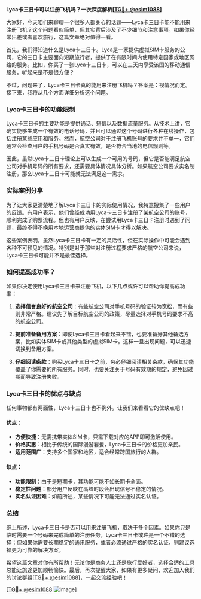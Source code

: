 **Lyca卡三日卡可以注册飞机吗？一次深度解析[[TG💪+ @esim1088](https://t.me/s/esim1088)]**

大家好，今天咱们来聊聊一个很多人都关心的话题——Lyca卡三日卡能不能用来注册飞机？这个问题看似简单，但其实背后涉及了不少细节和注意事项。如果你经常出差或者喜欢旅行，这篇文章绝对值得一看。

首先，我们得知道什么是Lyca卡三日卡。Lyca是一家提供虚拟SIM卡服务的公司，它的三日卡主要面向短期旅行者，提供了在有限时间内使用特定国家或地区网络的服务。比如，你买了一张Lyca卡三日卡，可以在三天内享受该国的移动通信服务。听起来是不是很方便？

不过，问题来了，Lyca卡三日卡真的能用来注册飞机吗？答案是：视情况而定。接下来，我将从几个方面详细分析这个问题。

### Lyca卡三日卡的功能限制

Lyca卡三日卡的主要功能是提供通话、短信以及数据流量服务。从技术上讲，它确实能够生成一个有效的电话号码，并且可以通过这个号码进行各种在线操作，包括注册某些应用和服务。然而，航空公司对于注册飞机账号的要求并不单一，它们通常会检查用户的手机号码是否真实有效，是否符合当地的电信规则等。

因此，虽然Lyca卡三日卡理论上可以生成一个可用的号码，但它是否能满足航空公司对手机号码的所有要求，还需要具体情况具体分析。如果航空公司要求实名制注册，那么Lyca卡三日卡可能就无法满足这一需求。

### 实际案例分享

为了让大家更清楚地了解Lyca卡三日卡的实际使用情况，我特意搜集了一些用户的反馈。有用户表示，他们曾经成功用Lyca卡三日卡注册了某航空公司的账号，顺利完成了购票流程。但也有用户反映，在尝试用Lyca卡三日卡注册时遇到了问题，最终不得不换用本地运营商提供的实体SIM卡才得以解决。

这些案例表明，虽然Lyca卡三日卡有一定的灵活性，但在实际操作中可能会遇到各种不可预见的情况。特别是对于那些对注册过程要求严格的航空公司来说，Lyca卡三日卡可能并不是最佳选择。

### 如何提高成功率？

如果你决定使用Lyca卡三日卡来注册飞机，以下几点或许可以帮助你提高成功率：

1. **选择信誉良好的航空公司**：有些航空公司对手机号码的验证较为宽松，而有些则非常严格。建议先了解目标航空公司的政策，尽量选择对手机号码要求不高的航空公司。
   
2. **提前准备备用方案**：即使Lyca卡三日卡看起来不错，也要准备好其他备选方案，比如实体SIM卡或其他类型的虚拟SIM卡。这样一旦出现问题，可以迅速切换到备用方案。

3. **仔细阅读条款**：购买Lyca卡三日卡之前，务必仔细阅读相关条款，确保其功能覆盖了你需要的所有服务。同时，也要关注关于号码有效期的规定，避免因过期而导致注册失败。

### Lyca卡三日卡的优点与缺点

任何事物都有两面性，Lyca卡三日卡也不例外。让我们来看看它的优缺点吧！

#### 优点：
- **方便快捷**：无需携带实体SIM卡，只需下载对应的APP即可激活使用。
- **价格实惠**：相比于传统的国际漫游套餐，Lyca卡三日卡的价格更加亲民。
- **适用范围广**：支持多个国家和地区，适合经常跨国旅行的人群。

#### 缺点：
- **功能限制**：由于是短期卡，其功能可能不如长期卡全面。
- **稳定性问题**：部分用户反映在高峰时段会出现信号不稳定的情况。
- **实名认证困难**：如前所述，某些情况下可能无法通过实名认证。

### 总结

综上所述，Lyca卡三日卡是否可以用来注册飞机，取决于多个因素。如果你只是临时需要一个号码来完成简单的注册任务，Lyca卡三日卡或许是一个不错的选择；但如果你需要长期稳定的通讯服务，或者必须通过严格的实名认证，则建议选择更为可靠的解决方案。

希望这篇文章对你有所帮助！无论你是商务人士还是旅行爱好者，选择合适的工具总能让旅途更加顺畅愉快。最后，再次提醒大家，如果有更多疑问，欢迎加入我们的讨论群组[[TG💪+ @esim1088](https://t.me/s/esim1088)]，一起交流经验吧！

[[TG💪+ @esim1088](https://t.me/s/esim1088) ![Image](https://i.postimg.cc/4NQfJmqS/Snipaste-2025-05-13-00-14-12.png)]